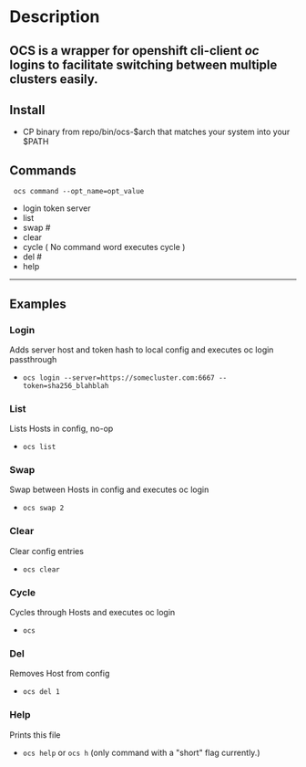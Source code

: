 # Description
OCS is a wrapper for openshift cli-client *oc* logins to facilitate switching between multiple clusters easily.
---

## Install

- CP binary from repo/bin/ocs-$arch that matches your system into your $PATH

## Commands
```
 ocs command --opt_name=opt_value
 ```
- login
    token
    server
- list
- swap
    \#
- clear
- cycle ( No command word executes cycle )
- del
    \#
- help
---

## Examples

### Login 
Adds server host and token hash to local config and executes oc login passthrough
- `ocs login --server=https://somecluster.com:6667 --token=sha256_blahblah`

### List 
Lists Hosts in config, no-op
- `ocs list`

### Swap 
Swap between Hosts in config and executes oc login
- `ocs swap 2`

### Clear
Clear config entries
- `ocs clear`

### Cycle
Cycles through Hosts and executes oc login
- `ocs`

### Del
Removes Host from config
- `ocs del 1`

### Help
Prints this file
- `ocs help` or `ocs h` (only command with a "short" flag currently.)